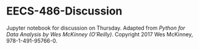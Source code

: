 # EECS-486-Discussion
Jupyter notebook for discussion on Thursday. 
Adapted from *Python for Data Analysis by Wes McKinney (O’Reilly)*. Copyright 2017 Wes McKinney, 978-1-491-95766-0.
